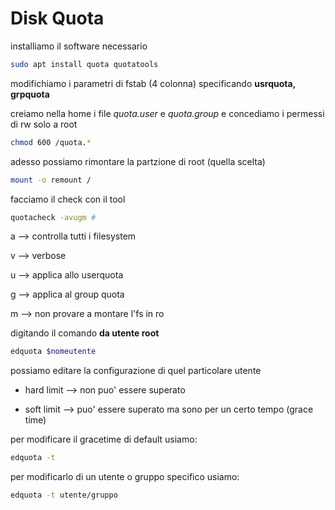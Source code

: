# Disk Quota

installiamo il software necessario 

```bash
sudo apt install quota quotatools
```

modifichiamo i parametri di fstab (4 colonna) specificando **usrquota, grpquota**

creiamo nella home i file *quota.user* e *quota.group* e concediamo i permessi di rw solo a root

```bash
chmod 600 /quota.*
```

adesso possiamo rimontare la partzione di root (quella scelta)

```bash
mount -o remount /
```

facciamo il check con il tool

```bash
quotacheck -avugm #
```

a --> controlla tutti i filesystem

v --> verbose

u --> applica allo userquota

g --> applica al group quota

m --> non provare a montare l'fs in ro



digitando il comando **da utente root**

```bash
edquota $nomeutente
```

possiamo editare la configurazione di quel particolare utente

- hard limit --> non puo' essere superato

- soft limit --> puo' essere superato ma sono per un certo tempo (grace time)

per modificare il gracetime di default usiamo:

```bash
edquota -t
```

per modificarlo di un utente o gruppo specifico usiamo:

```bash
edquota -t utente/gruppo
```
